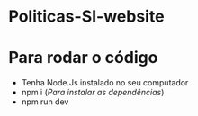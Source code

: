 # Politicas-SI-website


# Para rodar o código

- Tenha Node.Js instalado no seu computador
- npm i (*Para instalar as dependências*)
- npm run dev 
